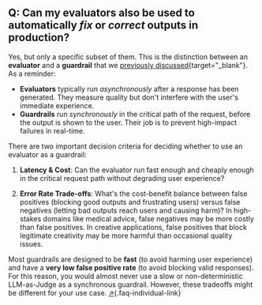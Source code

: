 ## Q: Can my evaluators also be used to automatically *fix* or *correct* outputs in production?

Yes, but only a specific subset of them. This is the distinction between an **evaluator** and a **guardrail** that we [previously discussed](/blog/posts/evals-faq/whats-the-difference-between-guardrails-evaluators.html){target="_blank"}. As a reminder:

- **Evaluators** typically run *asynchronously* after a response has been generated. They measure quality but don't interfere with the user's immediate experience.  
- **Guardrails** run *synchronously* in the critical path of the request, before the output is shown to the user. Their job is to prevent high-impact failures in real-time.

There are two important decision criteria for deciding whether to use an evaluator as a guardrail:

1. **Latency & Cost**: Can the evaluator run fast enough and cheaply enough in the critical request path without degrading user experience?

2. **Error Rate Trade-offs**: What's the cost-benefit balance between false positives (blocking good outputs and frustrating users) versus false negatives (letting bad outputs reach users and causing harm)? In high-stakes domains like medical advice, false negatives may be more costly than false positives. In creative applications, false positives that block legitimate creativity may be more harmful than occasional quality issues.  

Most guardrails are designed to be **fast** (to avoid harming user experience) and have a **very low false positive rate** (to avoid blocking valid responses). For this reason, you would almost never use a slow or non-deterministic LLM-as-Judge as a synchronous guardrail.  However, these tradeoffs might be different for your use case. [↗](/blog/posts/evals-faq/can-my-evaluators-also-be-used-to-automatically-fix-or-correct-outputs-in-production.html){.faq-individual-link}